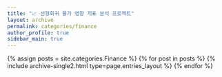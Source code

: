```yaml
---
title: "📈 선형회귀 물가 영향 지표 분석 프로젝트"
layout: archive
permalink: categories/finance
author_profile: true
sidebar_main: true
---
```



{% assign posts = site.categories.Finance %}
{% for post in posts %} {% include archive-single2.html type=page.entries_layout %} {% endfor %}

